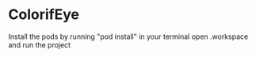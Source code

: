 # ColorifEye

Install the pods by running "pod install" in your terminal
open .workspace and run the project
